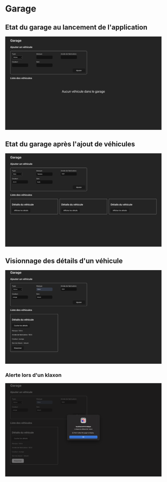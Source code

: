 # Garage 

## Etat du garage au lancement de l'application

<img src="src/assets/images/original-state.png" width="500">

## Etat du garage après l'ajout de véhicules

<img src="src/assets/images/added-vehicles.png" width="500">

## Visionnage des détails d'un véhicule

<img src="src/assets/images/details.png" width="500">

### Alerte lors d'un klaxon

<img src="src/assets/images/honk-alert.png" width="500">
